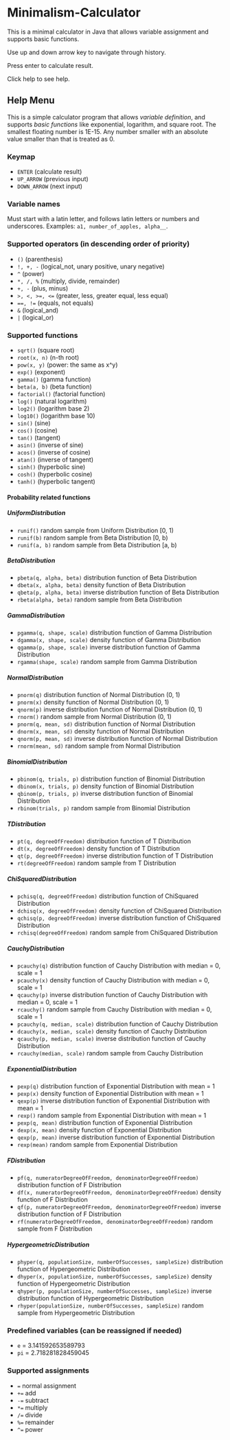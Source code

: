 # Minimalism-Calculator

This is a minimal calculator in Java that allows variable assignment and supports basic functions.

Use up and down arrow key to navigate through history.

Press enter to calculate result.

Click help to see help.

## Help Menu

This is a simple calculator program that allows _variable definition_, and supports _basic functions_ like exponential, logarithm, and square root. The smallest floating number is 1E-15. Any number smaller with an absolute value smaller than that is treated as 0.

### Keymap

- ```ENTER``` (calculate result)
- ```UP_ARROW``` (previous input)
- ```DOWN_ARROW``` (next input)

### Variable names

Must start with a latin letter, and follows latin letters or numbers and underscores. Examples: ```a1, number_of_apples, alpha__```.

### Supported operators (in descending order of priority)

- ```()``` (parenthesis)
- ```!, +, -``` (logical_not, unary positive, unary negative)
- ```^``` (power)
- ```*, /, %``` (multiply, divide, remainder)
- ```+, -``` (plus, minus)
- ```>, <, >=, <=``` (greater, less, greater equal, less equal)
- ```==, !=``` (equals, not equals)
- ```&``` (logical_and)
- ```|``` (logical_or)

### Supported functions

- ```sqrt()``` (square root)
- ```root(x, n)``` (n-th root)
- ```pow(x, y)``` (power: the same as x^y)
- ```exp()``` (exponent)
- ```gamma()``` (gamma function)
- ```beta(a, b)``` (beta function)
- ```factorial()``` (factorial function)
- ```log()``` (natural logarithm)
- ```log2()``` (logarithm base 2)
- ```log10()``` (logarithm base 10)
- ```sin()``` (sine)
- ```cos()``` (cosine)
- ```tan()``` (tangent)
- ```asin()``` (inverse of sine)
- ```acos()``` (inverse of cosine)
- ```atan()``` (inverse of tangent)
- ```sinh()``` (hyperbolic sine)
- ```cosh()``` (hyperbolic cosine)
- ```tanh()``` (hyperbolic tangent)

#### Probability related functions

##### UniformDistribution

- ```runif()``` random sample from Uniform Distribution [0, 1)
- ```runif(b)``` random sample from Beta Distribution [0, b)
- ```runif(a, b)``` random sample from Beta Distribution [a, b)

##### BetaDistribution

- ```pbeta(q, alpha, beta)``` distribution function of Beta Distribution
- ```dbeta(x, alpha, beta)``` density function of Beta Distribution
- ```qbeta(p, alpha, beta)``` inverse distribution function of Beta Distribution
- ```rbeta(alpha, beta)``` random sample from Beta Distribution

##### GammaDistribution

- ```pgamma(q, shape, scale)``` distribution function of Gamma Distribution
- ```dgamma(x, shape, scale)``` density function of Gamma Distribution
- ```qgamma(p, shape, scale)``` inverse distribution function of Gamma Distribution
- ```rgamma(shape, scale)``` random sample from Gamma Distribution

##### NormalDistribution

- ```pnorm(q)``` distribution function of Normal Distribution (0, 1)
- ```pnorm(x)``` density function of Normal Distribution (0, 1)
- ```qnorm(p)``` inverse distribution function of Normal Distribution (0, 1)
- ```rnorm()``` random sample from Normal Distribution (0, 1)
- ```pnorm(q, mean, sd)``` distribution function of Normal Distribution
- ```dnorm(x, mean, sd)``` density function of Normal Distribution
- ```qnorm(p, mean, sd)``` inverse distribution function of Normal Distribution
- ```rnorm(mean, sd)``` random sample from Normal Distribution

##### BinomialDistribution

- ```pbinom(q, trials, p)``` distribution function of Binomial Distribution
- ```dbinom(x, trials, p)``` density function of Binomial Distribution
- ```qbinom(p, trials, p)``` inverse distribution function of Binomial Distribution
- ```rbinom(trials, p)``` random sample from Binomial Distribution

##### TDistribution

- ```pt(q, degreeOfFreedom)``` distribution function of T Distribution
- ```dt(x, degreeOfFreedom)``` density function of T Distribution
- ```qt(p, degreeOfFreedom)``` inverse distribution function of T Distribution
- ```rt(degreeOfFreedom)``` random sample from T Distribution

##### ChiSquaredDistribution

- ```pchisq(q, degreeOfFreedom)``` distribution function of ChiSquared Distribution
- ```dchisq(x, degreeOfFreedom)``` density function of ChiSquared Distribution
- ```qchisq(p, degreeOfFreedom)``` inverse distribution function of ChiSquared Distribution
- ```rchisq(degreeOfFreedom)``` random sample from ChiSquared Distribution

##### CauchyDistribution

- ```pcauchy(q)``` distribution function of Cauchy Distribution with median = 0, scale = 1
- ```pcauchy(x)``` density function of Cauchy Distribution with median = 0, scale = 1
- ```qcauchy(p)``` inverse distribution function of Cauchy Distribution with median = 0, scale = 1
- ```rcauchy()``` random sample from Cauchy Distribution with median = 0, scale = 1
- ```pcauchy(q, median, scale)``` distribution function of Cauchy Distribution
- ```dcauchy(x, median, scale)``` density function of Cauchy Distribution
- ```qcauchy(p, median, scale)``` inverse distribution function of Cauchy Distribution
- ```rcauchy(median, scale)``` random sample from Cauchy Distribution

##### ExponentialDistribution

- ```pexp(q)``` distribution function of Exponential Distribution with mean = 1
- ```pexp(x)``` density function of Exponential Distribution with mean = 1
- ```qexp(p)``` inverse distribution function of Exponential Distribution with mean = 1
- ```rexp()``` random sample from Exponential Distribution with mean = 1
- ```pexp(q, mean)``` distribution function of Exponential Distribution
- ```dexp(x, mean)``` density function of Exponential Distribution
- ```qexp(p, mean)``` inverse distribution function of Exponential Distribution
- ```rexp(mean)``` random sample from Exponential Distribution

##### FDistribution

- ```pf(q, numeratorDegreeOfFreedom, denominatorDegreeOfFreedom)``` distribution function of F Distribution
- ```df(x, numeratorDegreeOfFreedom, denominatorDegreeOfFreedom)``` density function of F Distribution
- ```qf(p, numeratorDegreeOfFreedom, denominatorDegreeOfFreedom)``` inverse distribution function of F Distribution
- ```rf(numeratorDegreeOfFreedom, denominatorDegreeOfFreedom)``` random sample from F Distribution

##### HypergeometricDistribution

- ```phyper(q, populationSize, numberOfSuccesses, sampleSize)``` distribution function of Hypergeometric Distribution
- ```dhyper(x, populationSize, numberOfSuccesses, sampleSize)``` density function of Hypergeometric Distribution
- ```qhyper(p, populationSize, numberOfSuccesses, sampleSize)``` inverse distribution function of Hypergeometric Distribution
- ```rhyper(populationSize, numberOfSuccesses, sampleSize)``` random sample from Hypergeometric Distribution

### Predefined variables (can be reassigned if needed)

- ```e``` = 3.141592653589793
- ```pi``` = 2.718281828459045

### Supported assignments

- ```=``` normal assignment
- ```+=``` add
- ```-=``` subtract
- ```*=``` multiply
- ```/=``` divide
- ```%=``` remainder
- ```^=``` power
